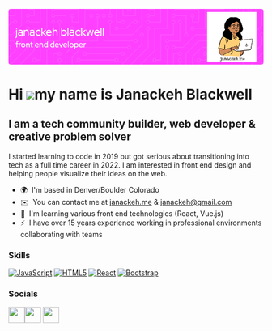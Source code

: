 ![Header](./github-janackeh.png)


Hi ![](https://i.imgur.com/7OZN7vv.gif)my name is Janackeh Blackwell
==========================================================================================================================================

I am a tech community builder, web developer & creative problem solver
----------------------------------------------

I started learning to code in 2019 but got serious about transitioning into tech as a full time career in 2022. I am interested in front end design and helping people visualize their ideas on the web.

*   🌍  I'm based in Denver/Boulder Colorado
*   ✉️  You can contact me at [janackeh.me](https://janackeh.me) & [janackeh@gmail.com](mailto:janackeh@gmail.com)
*   🧠  I'm learning various front end technologies (React, Vue.js)
*   ⚡  I have over 15 years experience working in professional environments collaborating with teams

### Skills<p align="left">
 <a href="https://developer.mozilla.org/en-US/docs/Web/JavaScript" target="_blank" rel="noreferrer"><img src="https://raw.githubusercontent.com/danielcranney/readme-generator/main/public/icons/skills/javascript-colored.svg" width="36" height="36" alt="JavaScript" /></a>
<a href="https://developer.mozilla.org/en-US/docs/Glossary/HTML5" target="_blank" rel="noreferrer"><img src="https://raw.githubusercontent.com/danielcranney/readme-generator/main/public/icons/skills/html5-colored.svg" width="36" height="36" alt="HTML5" /></a>
<a href="https://reactjs.org/" target="_blank" rel="noreferrer"><img src="https://raw.githubusercontent.com/danielcranney/readme-generator/main/public/icons/skills/react-colored.svg" width="36" height="36" alt="React" /></a>
<a href="https://getbootstrap.com/" target="_blank" rel="noreferrer"><img src="https://raw.githubusercontent.com/danielcranney/readme-generator/main/public/icons/skills/bootstrap-colored.svg" width="36" height="36" alt="Bootstrap" /></a>
                    </p>
                    
 ### Socials
                  
  <p align="left">
  <a href="https://discord.com/users/_janatron" target="_blank" rel="noreferrer"><img src="https://raw.githubusercontent.com/danielcranney/readme-generator/main/public/icons/socials/discord.svg" width="32" height="32" /></a><a href="https://www.github.com/janackeh" target="_blank" rel="noreferrer"><img src="https://raw.githubusercontent.com/danielcranney/readme-generator/main/public/icons/socials/github.svg" width="32" height="32" /></a>                                        
 <a href="https://www.twitter.com/janackeh" target="_blank" rel="noreferrer"><img src="https://raw.githubusercontent.com/danielcranney/readme-generator/main/public/icons/socials/twitter.svg" width="32" height="32" /></a></p>
<!---
janackeh/janackeh is a ✨ special ✨ repository because its `README.md` (this file) appears on your GitHub profile.
You can click the Preview link to take a look at your changes.
--->
